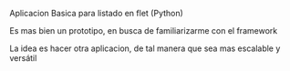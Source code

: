 Aplicacion Basica para listado en flet (Python)

Es mas bien un prototipo, en busca de familiarizarme con el framework

La idea es hacer otra aplicacion, de tal manera que sea mas escalable y versátil
